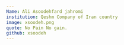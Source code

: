 ```yaml
---
Name: Ali Asoodehfard jahromi
institution: Qeshm Company of Iran country
image: xsoodeh.png
quote: No Pain No gain.
github: xsoodeh
---
```

